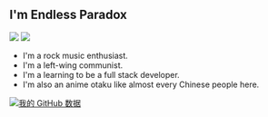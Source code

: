 ## I'm Endless Paradox
![](https://img.shields.io/badge/main%20language-c%2B%2B-00599C?logo=c%2B%2B) ![](https://img.shields.io/badge/major-network%20programming-E95420?logo=ubuntu) 

- I'm a rock music enthusiast.
- I'm a left-wing communist.
- I'm a learning to be a full stack developer.
- I'm also an anime otaku like almost every Chinese people here.

[![我的 GitHub 数据](https://github-readme-stats.vercel.app/api?username=EndlessParadox1&show_icons=true)](https://github.com/EndlessParadox1)
